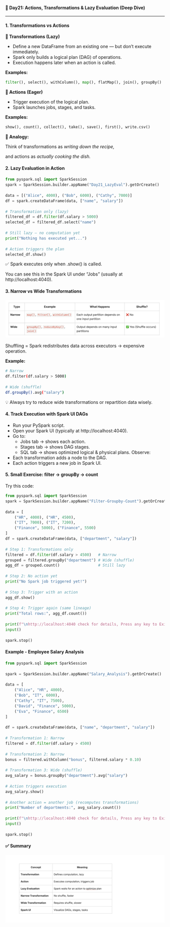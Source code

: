 #### 📘 Day21: Actions, Transformations & Lazy Evaluation (Deep Dive)
---

#### 1. Transformations vs Actions
**🔹 Transformations (Lazy)**
- Define a new DataFrame from an existing one — but don’t execute immediately.
- Spark only builds a logical plan (DAG) of operations.
- Execution happens later when an action is called.

**Examples:**
``` python
filter(), select(), withColumn(), map(), flatMap(), join(), groupBy()
```
**🔹 Actions (Eager)**
- Trigger execution of the logical plan.
- Spark launches jobs, stages, and tasks.

**Examples:**
``` python
show(), count(), collect(), take(), save(), first(), write.csv()
```
**🧩 Analogy:**

Think of transformations as _writing down the recipe,_

and actions as _actually cooking the dish._

#### 2. Lazy Evaluation in Action
``` python
from pyspark.sql import SparkSession
spark = SparkSession.builder.appName("Day21_LazyEval").getOrCreate()

data = [("Alice", 4000), ("Bob", 6000), ("Cathy", 7000)]
df = spark.createDataFrame(data, ["name", "salary"])

# Transformation only (lazy)
filtered_df = df.filter(df.salary > 5000)
selected_df = filtered_df.select("name")

# Still lazy — no computation yet
print("Nothing has executed yet...")

# Action triggers the plan
selected_df.show()
```
✅ Spark executes only when .show() is called.
 
 You can see this in the Spark UI under “Jobs” (usually at http://localhost:4040).

#### 3. Narrow vs Wide Transformations
![alt text](image-1.png)

Shuffling = Spark redistributes data across executors → expensive operation.

**Example:**
``` bash
# Narrow
df.filter(df.salary > 5000)

# Wide (shuffle)
df.groupBy().avg("salary")
```

💡 Always try to reduce wide transformations or repartition data wisely.

#### 4. Track Execution with Spark UI DAGs
- Run your PySpark script.
- Open your Spark UI (typically at http://localhost:4040).
- Go to:
	- Jobs tab → shows each action.
	- Stages tab → shows DAG stages.
	- SQL tab → shows optimized logical & physical plans.
Observe:
- Each transformation adds a node to the DAG.
- Each action triggers a new job in Spark UI.
#### 5. Small Exercise: filter → groupBy → count
Try this code:
``` python
from pyspark.sql import SparkSession
spark = SparkSession.builder.appName("Filter-Groupby-Count").getOrCreate()

data = [
    ("HR", 4000), ("HR", 4500),
    ("IT", 7000), ("IT", 7200),
    ("Finance", 5000), ("Finance", 5500)
]
df = spark.createDataFrame(data, ["department", "salary"])

# Step 1: Transformations only
filtered = df.filter(df.salary > 4500)   # Narrow
grouped = filtered.groupBy("department") # Wide (shuffle)
agg_df = grouped.count()                 # Still lazy

# Step 2: No action yet
print("No Spark job triggered yet!")

# Step 3: Trigger with an action
agg_df.show()

# Step 4: Trigger again (same lineage)
print("Total rows:", agg_df.count())

print(f"\nhttp://localhost:4040 check for details, Press any key to Exit...")
input()

spark.stop()
```
#### Example  - Employee Salary Analysis
``` python
from pyspark.sql import SparkSession

spark = SparkSession.builder.appName("Salary_Analysis").getOrCreate()

data = [
    ("Alice", "HR", 4000),
    ("Bob", "IT", 6000),
    ("Cathy", "IT", 7500),
    ("David", "Finance", 5000),
    ("Eva", "Finance", 6500)
]

df = spark.createDataFrame(data, ["name", "department", "salary"])

# Transformation 1: Narrow
filtered = df.filter(df.salary > 4500)

# Transformation 2: Narrow
bonus = filtered.withColumn("bonus", filtered.salary * 0.10)

# Transformation 3: Wide (shuffle)
avg_salary = bonus.groupBy("department").avg("salary")

# Action triggers execution
avg_salary.show()

# Another action = another job (recomputes transformations)
print("Number of departments:", avg_salary.count())

print(f"\nhttp://localhost:4040 check for details, Press any key to Exit...")
input()

spark.stop()
```
#### ✅ Summary

![alt text](image-3.png)